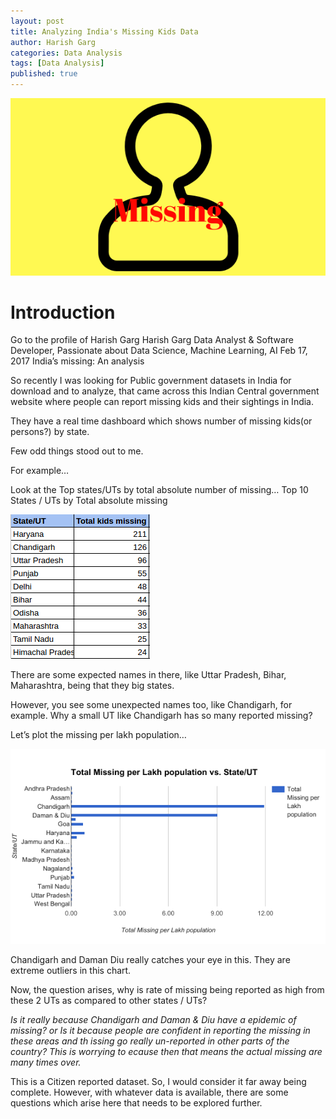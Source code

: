 ```yaml
---
layout: post
title: Analyzing India's Missing Kids Data 
author: Harish Garg
categories: Data Analysis
tags: [Data Analysis]
published: true
---
```


![Cover Image](/assets/images/missing.png)

# Introduction

Go to the profile of Harish Garg
Harish Garg
Data Analyst & Software Developer, Passionate about Data Science, Machine Learning, AI
Feb 17, 2017
India’s missing: An analysis

So recently I was looking for Public government datasets in India for download and to analyze, that came across this Indian Central government website where people can report missing kids and their sightings in India.

They have a real time dashboard which shows number of missing kids(or persons?) by state.

Few odd things stood out to me.

For example…

Look at the Top states/UTs by total absolute number of missing…
Top 10 States / UTs by Total absolute missing

![Missing Kids by State](/assets/images/missing-kids02.png)

There are some expected names in there, like Uttar Pradesh, Bihar, Maharashtra, being that they big states.

However, you see some unexpected names too, like Chandigarh, for example. Why a small UT like Chandigarh has so many reported missing?

Let’s plot the missing per lakh population…

![Plot - Missing Kids by State](/assets/images/missing-kids03.png)

Chandigarh and Daman Diu really catches your eye in this. They are extreme outliers in this chart.

Now, the question arises, why is rate of missing being reported as high from these 2 UTs as compared to other states / UTs?

*Is it really because Chandigarh and Daman & Diu have a epidemic of missing? or Is it because people are confident in reporting the missing in these areas and th issing go really un-reported in other parts of the country? This is worrying to ecause then that means the actual missing are many times over.*

This is a Citizen reported dataset. So, I would consider it far away being complete. However, with whatever data is available, there are some questions which arise here that needs to be explored further.